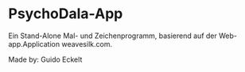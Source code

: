 # PsychoDala-App

Ein Stand-Alone Mal- und Zeichenprogramm, basierend auf der Web-app.Application weavesilk.com.

Made by: Guido Eckelt

